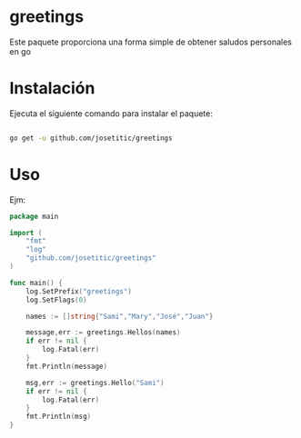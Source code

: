 # greetings
Este paquete proporciona una forma simple de obtener saludos personales en go

# Instalación
Ejecuta el siguiente comando para instalar el paquete:
```bash

go get -u github.com/josetitic/greetings

```
# Uso
Ejm:

```go
package main

import (
	"fmt"
	"log"
	"github.com/josetitic/greetings"
)

func main() {
	log.SetPrefix("greetings")
	log.SetFlags(0)

	names := []string{"Sami","Mary","José","Juan"}

	message,err := greetings.Hellos(names)
	if err != nil {
		log.Fatal(err)
	}
	fmt.Println(message)

	msg,err := greetings.Hello("Sami")
	if err != nil {
		log.Fatal(err)
	}
	fmt.Println(msg)
}
```
